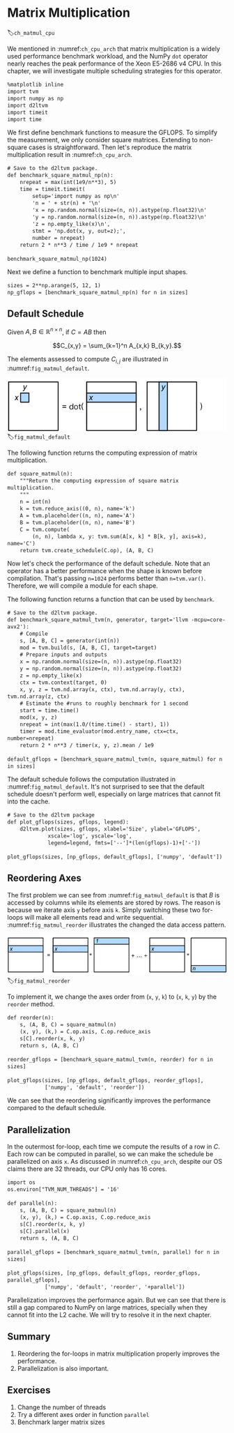 # Matrix Multiplication
:label:`ch_matmul_cpu`

We mentioned in :numref:`ch_cpu_arch` that matrix multiplication is a widely used performance benchmark workload, and the NumPy `dot` operator nearly reaches the peak performance of the Xeon E5-2686 v4 CPU. In this chapter, we will investigate multiple scheduling strategies for this operator.

```{.python .input  n=2}
%matplotlib inline
import tvm
import numpy as np
import d2ltvm 
import timeit
import time
```

We first define benchmark functions to measure the GFLOPS. To simplify the measurement, we only consider square matrices. Extending to non-square cases is straightforward. Then let's reproduce the matrix multiplication result in :numref:`ch_cpu_arch`.

```{.python .input  n=28}
# Save to the d2ltvm package.
def benchmark_square_matmul_np(n):
    nrepeat = max(int(1e9/n**3), 5)
    time = timeit.timeit(
        setup='import numpy as np\n'
        'n = ' + str(n) + '\n'
        'x = np.random.normal(size=(n, n)).astype(np.float32)\n'
        'y = np.random.normal(size=(n, n)).astype(np.float32)\n'
        'z = np.empty_like(x)\n',
        stmt = 'np.dot(x, y, out=z);',
        number = nrepeat)
    return 2 * n**3 / time / 1e9 * nrepeat

benchmark_square_matmul_np(1024)
```

Next we define a function to benchmark multiple input shapes.

```{.python .input  n=21}
sizes = 2**np.arange(5, 12, 1)
np_gflops = [benchmark_square_matmul_np(n) for n in sizes]
```

## Default Schedule

Given $A, B \in\mathbb R^{n\times n}$, if $C=AB$ then 

$$C_{x,y} = \sum_{k=1}^n A_{x,k} B_{k,y}.$$

The elements assessed to compute $C_{i,j}$ are illustrated in :numref:`fig_matmul_default`. 

![Compute $C_{x,y}$ in matrix multiplication.](../img/matmul_default.svg)
:label:`fig_matmul_default`

The following function returns the computing expression of matrix multiplication.

```{.python .input  n=4}
def square_matmul(n):
    """Return the computing expression of square matrix multiplication. 
    """
    n = int(n)
    k = tvm.reduce_axis((0, n), name='k')
    A = tvm.placeholder((n, n), name='A')
    B = tvm.placeholder((n, n), name='B')
    C = tvm.compute(
        (n, n), lambda x, y: tvm.sum(A[x, k] * B[k, y], axis=k), name='C')
    return tvm.create_schedule(C.op), (A, B, C)
```

Now let's check the performance of the default schedule. Note that an operator has a better performance when the shape is known before compilation. That's passing `n=1024` performs better than `n=tvm.var()`. Therefore, we will compile a module for each shape. 

The following function returns a function that can be used by `benchmark`.

```{.python .input  n=22}
# Save to the d2ltvm package.
def benchmark_square_matmul_tvm(n, generator, target='llvm -mcpu=core-avx2'):
    # Compile
    s, [A, B, C] = generator(int(n))
    mod = tvm.build(s, [A, B, C], target=target)
    # Prepare inputs and outputs
    x = np.random.normal(size=(n, n)).astype(np.float32)
    y = np.random.normal(size=(n, n)).astype(np.float32)
    z = np.empty_like(x)
    ctx = tvm.context(target, 0)
    x, y, z = tvm.nd.array(x, ctx), tvm.nd.array(y, ctx), tvm.nd.array(z, ctx)
    # Estimate the #runs to roughly benchmark for 1 second
    start = time.time()
    mod(x, y, z)
    nrepeat = int(max(1.0/(time.time() - start), 1))
    timer = mod.time_evaluator(mod.entry_name, ctx=ctx, number=nrepeat)
    return 2 * n**3 / timer(x, y, z).mean / 1e9

default_gflops = [benchmark_square_matmul_tvm(n, square_matmul) for n in sizes]
```

The default schedule follows the computation illustrated in :numref:`fig_matmul_default`.
It's not surprised to see that the default schedule doesn't perform well, especially on large matrices that cannot fit into the cache.

```{.python .input  n=7}
# Save to the d2ltvm package
def plot_gflops(sizes, gflops, legend):
    d2ltvm.plot(sizes, gflops, xlabel='Size', ylabel='GFLOPS', 
             xscale='log', yscale='log', 
             legend=legend, fmts=['--']*(len(gflops)-1)+['-'])
    
plot_gflops(sizes, [np_gflops, default_gflops], ['numpy', 'default'])
```

## Reordering Axes

The first problem we can see from :numref:`fig_matmul_default` is that $B$ is accessed by columns while its elements are stored by rows. The reason is because we iterate axis `y` before axis `k`. Simply switching these two for-loops will make all elements read and write sequential. :numref:`fig_matmul_reorder` illustrates the changed the data access pattern. 

![Reorder axes in matrix multiplication.](../img/matmul_reorder.svg)
:label:`fig_matmul_reorder`

To implement it, we change the axes order from (`x`, `y`, `k`) to (`x`, `k`, `y`) by the `reorder` method.

```{.python .input  n=8}
def reorder(n):
    s, (A, B, C) = square_matmul(n)
    (x, y), (k,) = C.op.axis, C.op.reduce_axis
    s[C].reorder(x, k, y)
    return s, (A, B, C)

reorder_gflops = [benchmark_square_matmul_tvm(n, reorder) for n in sizes]

plot_gflops(sizes, [np_gflops, default_gflops, reorder_gflops], 
            ['numpy', 'default', 'reorder'])
```

We can see that the reordering significantly improves the performance compared to the default schedule.

## Parallelization

In the outermost for-loop, each time we compute the results of a row in $C$. Each row can be computed in parallel, so we can make the schedule be parallelized on axis `x`. As discussed in :numref:`ch_cpu_arch`, despite our OS claims there are 32 threads, our CPU only has 16 cores.

```{.python .input  n=10}
import os 
os.environ["TVM_NUM_THREADS"] = '16'

def parallel(n):
    s, (A, B, C) = square_matmul(n)
    (x, y), (k,) = C.op.axis, C.op.reduce_axis
    s[C].reorder(x, k, y)
    s[C].parallel(x)
    return s, (A, B, C)
    
parallel_gflops = [benchmark_square_matmul_tvm(n, parallel) for n in sizes]

plot_gflops(sizes, [np_gflops, default_gflops, reorder_gflops, parallel_gflops], 
            ['numpy', 'default', 'reorder', '+parallel'])
```

Parallelization improves the performance again. But we can see that there is still a gap compared to NumPy on large matrices, specially when they cannot fit into the L2 cache. We will try to resolve it in the next chapter.  

## Summary

1. Reordering the for-loops in matrix multiplication properly improves the performance. 
1. Parallelization is also important.

## Exercises

1. Change the number of threads
1. Try a different axes order in function `parallel` 
1. Benchmark larger matrix sizes
